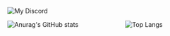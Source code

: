 ![My Discord](https://api.fusionsid.xyz/api/discord/image?user_id=122483223371448322&resize_width=150)

![Anurag's GitHub stats](https://github-readme-stats.vercel.app/api?username=rwendell&count_private=true&show_icons=true&title_color=dbbc7f&text_color=d3c6aa&icon_color=d699b6&border_color=dbbc7f&bg_color=2b3339)
&nbsp;&nbsp;&nbsp;&nbsp;&nbsp;&nbsp;&nbsp;&nbsp;&nbsp;&nbsp;&nbsp;&nbsp;&nbsp;&nbsp;&nbsp;&nbsp;&nbsp;&nbsp;&nbsp;&nbsp;&nbsp;&nbsp;&nbsp;&nbsp;&nbsp;
![Top Langs](https://github-readme-stats.vercel.app/api/top-langs/?username=rwendell&title_color=dbbc7f&text_color=d3c6aa&icon_color=d699b6&border_color=dbbc7f&bg_color=2b3339)





